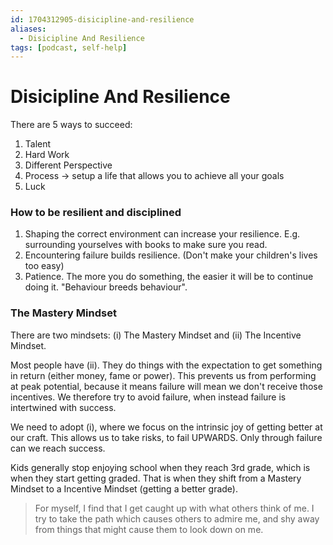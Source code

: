 ```yaml
---
id: 1704312905-disicipline-and-resilience
aliases:
  - Disicipline And Resilience
tags: [podcast, self-help]
---
```


# Disicipline And Resilience

There are 5 ways to succeed:

1. Talent
2. Hard Work
3. Different Perspective
4. Process -> setup a life that allows you to achieve all your goals
5. Luck

### How to be resilient and disciplined

1. Shaping the correct environment can increase your resilience. E.g. surrounding yourselves with books to make sure you read.
2. Encountering failure builds resilience. (Don't make your children's lives too easy)
3. Patience. The more you do something, the easier it will be to continue doing it. "Behaviour breeds behaviour".

### The Mastery Mindset

There are two mindsets: (i) The Mastery Mindset and (ii) The Incentive Mindset.

Most people have (ii). They do things with the expectation to get something in return (either money, fame or power).
This prevents us from performing at peak potential, because it means failure will mean we don't receive those incentives.
We therefore try to avoid failure, when instead failure is intertwined with success.

We need to adopt (i), where we focus on the intrinsic joy of getting better at our craft. This allows us to take risks, to fail UPWARDS.
Only through failure can we reach success.

Kids generally stop enjoying school when they reach 3rd grade, which is when they start getting graded. That is when they shift
from a Mastery Mindset to a Incentive Mindset (getting a better grade).

> For myself, I find that I get caught up with what others think of me. I try to take the path which causes others to admire me, and shy away from things that might cause them to look down on me.
